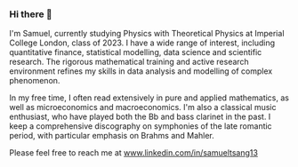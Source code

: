 ### Hi there 👋

I'm Samuel, currently studying Physics with Theoretical Physics at Imperial College London, class of 2023. I have a wide range of interest, including quantitative finance, statistical modelling, data science and scientific research. The rigorous mathematical training and active research environment refines my skills in data analysis and modelling of complex phenomenon. 

In my free time, I often read extensively in pure and applied mathematics, as well as microeconomics and macroeconomics. I'm also a classical music enthusiast, who have played both the Bb and bass clarinet in the past. I keep a comprehensive discography on symphonies of the late romantic period, with particular emphasis on Brahms and Mahler.

Please feel free to reach me at www.linkedin.com/in/samueltsang13



<!--
**SamuelTsang13/SamuelTsang13** is a ✨ _special_ ✨ repository because its `README.md` (this file) appears on your GitHub profile.

Here are some ideas to get you started:

- 🔭 I’m currently working on ...
- 🌱 I’m currently learning ...
- 👯 I’m looking to collaborate on ...
- 🤔 I’m looking for help with ...
- 💬 Ask me about ...
- 📫 How to reach me: ...
- 😄 Pronouns: ...
- ⚡ Fun fact: ...
-->
